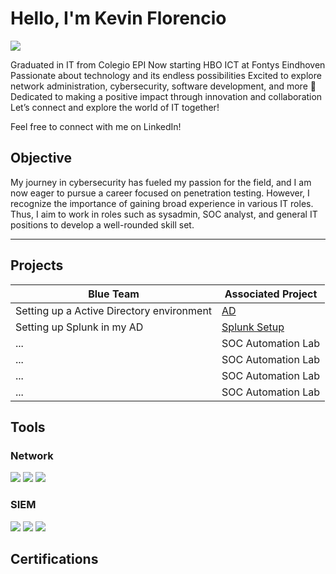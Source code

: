 # Hello, I'm Kevin Florencio
<a href="https://www.linkedin.com/in/kevin-florencio-b8a571298/"><img src="https://img.shields.io/badge/-LinkedIn-0072b1?&style=for-the-badge&logo=linkedin&logoColor=white" /></a>

Graduated in IT from Colegio EPI 
Now starting HBO ICT at Fontys Eindhoven
Passionate about technology and its endless possibilities  Excited to explore network administration, cybersecurity, software development, and more 🚀 Dedicated to making a positive impact through innovation and collaboration  Let’s connect and explore the world of IT together!

Feel free to connect with me on LinkedIn!

## Objective

My journey in cybersecurity has fueled my passion for the field, and I am now eager to pursue a career focused on penetration testing. However, I recognize the importance of gaining broad experience in various IT roles. Thus, I aim to work in roles such as sysadmin, SOC analyst, and general IT positions to develop a well-rounded skill set. 
______________________________________________________________________________________________
## Projects
| Blue Team                                        | Associated Project         |
|-----------------------------------------------|----------------------------|
| Setting up a Active Directory environment| <a href="https://github.com/KevinFlorencio/Setting-up-Active-Directory">AD</a>|
| Setting up Splunk in my AD | <a href="https://google.com">Splunk Setup </a>|
|...      | SOC Automation Lab|
| ...      | SOC Automation Lab|
| ...                  | SOC Automation Lab|
| ... | SOC Automation Lab|

## Tools
### Network
<div>
   <img src="https://img.shields.io/badge/-Nmap-1679A7?&style=for-the-badge&logo=Nmap&logoColor=white" />
    <img src="https://img.shields.io/badge/-Suricata-EF3B2D?&style=for-the-badge&logo=Suricata&logoColor=white" />
    <img src="https://img.shields.io/badge/-Zeek-777BB4?&style=for-the-badge&logo=Zeek&logoColor=white" />
</div>

### SIEM
<div>
    <img src="https://img.shields.io/badge/-Microsoft_Sentinel-0078D4?&style=for-the-badge&logo=Microsoft&logoColor=white" />
    <img src="https://img.shields.io/badge/-Splunk-000000?&style=for-the-badge&logo=Splunk&logoColor=white" />
    <img src="https://img.shields.io/badge/-Elastic-005571?&style=for-the-badge&logo=Elastic&logoColor=white" />
</div>

## Certifications
<div>

</div>

